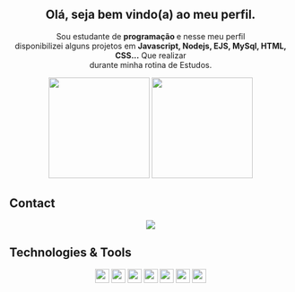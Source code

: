 <span align="center">

##  Olá, seja bem vindo(a) ao meu  perfil. 
  
<p align="center">
  Sou estudante de <strong> programação </strong> e nesse meu perfil <br> 
    disponibilizei alguns projetos em <strong>Javascript, Nodejs, EJS, MySql, HTML, CSS...</strong> Que realizar<br> 
    durante minha rotina de Estudos.
</p>
  
</span>

<p align="center">
    <img height="180em" src="https://github-readme-stats.vercel.app/api?username=theodoro01&theme=blue-green"/>
    <img height="180em" src="https://github-readme-stats.vercel.app/api/top-langs/?username=theodoro01&theme=blue-green"/>
</p>
  




## Contact
<p align="center">
    <a href="https://api.whatsapp.com/send?phone=5511982345400" alt="Whatsapp">
        <img src="https://img.shields.io/badge/WhatsApp-25D366?style=for-the-badge&logo=whatsapp&logoColor=white"/></a>
</p>

## Technologies & Tools

<p align="center">
        <img src="https://img.shields.io/badge/JavaScript-F7DF1E?style=for-the-badge&logo=javascript&logoColor=black" height="25">
        <img src="https://img.shields.io/badge/Node.js-43853D?style=for-the-badge&logo=node.js&logoColor=white" height="25">
        <img src="https://img.shields.io/badge/Bootstrap-563D7C?style=for-the-badge&logo=bootstrap&logoColor=white" height="25">
        <img src="https://img.shields.io/badge/MySQL-00000F?style=for-the-badge&logo=mysql&logoColor=white" height="25">
        <img src="https://img.shields.io/badge/Express.js-404D59?style=for-the-badge" height="25">
        <img src="https://img.shields.io/badge/HTML-239120?style=for-the-badge&logo=html5&logoColor=white" height="25">
        <img src="https://img.shields.io/badge/CSS-239120?&style=for-the-badge&logo=css3&logoColor=white" height="25">
</p>
